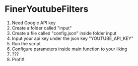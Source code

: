 # FinerYoutubeFilters

1. Need Google API key
2. Create a folder called "input"
3. Create a file called "config.json" inside folder input
4. Input your api key under the json key "YOUTUBE_API_KEY"
5. Run the script
6. Configure parameters inside main function to your liking
7. ???
8. Profit!

